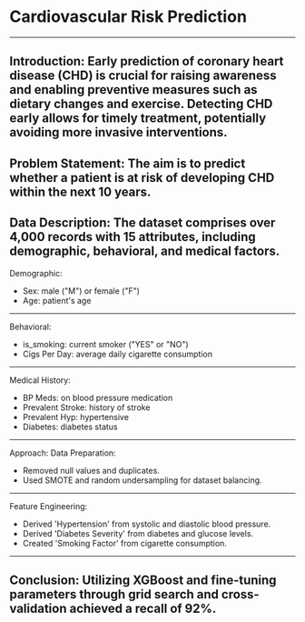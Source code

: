 # Cardiovascular Risk Prediction
---
Introduction:
Early prediction of coronary heart disease (CHD) is crucial for raising awareness and enabling preventive measures such as dietary changes and exercise. Detecting CHD early allows for timely treatment, potentially avoiding more invasive interventions.
---
Problem Statement:
The aim is to predict whether a patient is at risk of developing CHD within the next 10 years.
---
Data Description:
The dataset comprises over 4,000 records with 15 attributes, including demographic, behavioral, and medical factors.
---
Demographic:
- Sex: male ("M") or female ("F")
- Age: patient's age
---
Behavioral:
- is_smoking: current smoker ("YES" or "NO")
- Cigs Per Day: average daily cigarette consumption
---
Medical History:
- BP Meds: on blood pressure medication
- Prevalent Stroke: history of stroke
- Prevalent Hyp: hypertensive
- Diabetes: diabetes status
---
Approach:
Data Preparation:
- Removed null values and duplicates.
- Used SMOTE and random undersampling for dataset balancing.
---
Feature Engineering:
- Derived 'Hypertension' from systolic and diastolic blood pressure.
- Derived 'Diabetes Severity' from diabetes and glucose levels.
- Created 'Smoking Factor' from cigarette consumption.
---
Conclusion:
Utilizing XGBoost and fine-tuning parameters through grid search and cross-validation achieved a recall of 92%.
---
